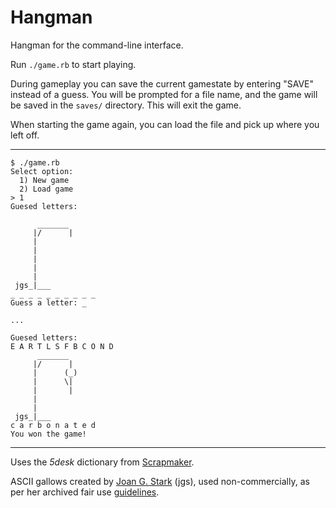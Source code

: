 # Hangman

Hangman for the command-line interface.

Run `./game.rb` to start playing.

During gameplay you can save the current gamestate by entering "SAVE" instead of
a guess. You will be prompted for a file name, and the game will be saved in the
`saves/` directory. This will exit the game.

When starting the game again, you can load the file and pick up where you left 
off.

---

    $ ./game.rb 
    Select option:
      1) New game
      2) Load game 
    > 1
    Guesed letters:

          _______
         |/      |
         |     
         |     
         |     
         |     
         |
     jgs_|___
    _ _ _ _ _ _ _ _ _ _ 
    Guess a letter: _

    ...

    Guesed letters:
    E A R T L S F B C O N D 
          _______
         |/      |
         |      (_)
         |      \| 
         |       |
         |        
         |
     jgs_|___
    c a r b o n a t e d 
    You won the game!

---

Uses the *5desk* dictionary from [Scrapmaker](http://scrapmaker.com/view/twelve-dicts/5desk.txt).

ASCII gallows created by [Joan G. Stark](https://en.wikipedia.org/wiki/Joan_Stark)
(jgs), used non-commercially, as per her archived fair use [guidelines](http://web.archive.org/web/20091028023223/http://www.geocities.com/SoHo/7373/please.htm).
